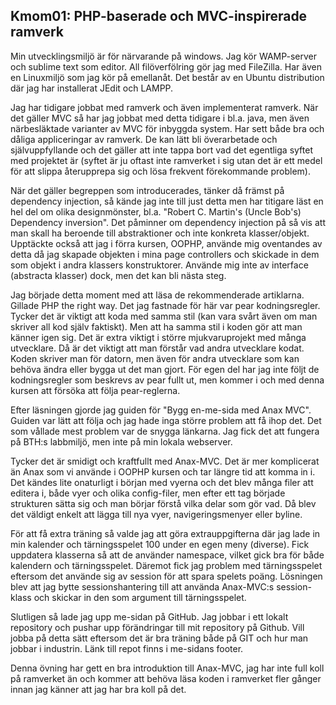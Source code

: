 Kmom01: PHP-baserade och MVC-inspirerade ramverk
------------------------------------
 
Min utvecklingsmiljö är för närvarande på windows. Jag kör WAMP-server och sublime text som editor. All filöverfölring gör jag med FileZilla. Har även en Linuxmiljö 
som jag kör på emellanåt. Det består av en Ubuntu distribution där jag har installerat JEdit och LAMPP.

Jag har tidigare jobbat med ramverk och även implementerat ramverk. När det gäller MVC så har jag jobbat med detta tidigare i bl.a. java, men även närbesläktade varianter av 
MVC för inbyggda system. Har sett både bra och dåliga appliceringar av ramverk. De kan lätt bli överarbetade och självuppfyllande och det gäller att inte tappa bort vad det 
egentliga syftet med projektet är (syftet är ju oftast inte ramverket i sig utan det är ett medel för att slippa återupprepa sig och lösa frekvent förekommande problem).

När det gäller begreppen som introducerades, tänker då främst på dependency injection, så kände jag inte till just detta men har titigare läst en hel del om olika designmönster,
bl.a. "Robert C. Martin's (Uncle Bob's) Dependency inversion". Det påminner om dependency injection på så vis att man skall ha beroende till abstraktioner och inte konkreta klasser/objekt. Upptäckte också
att jag i förra kursen, OOPHP, använde mig oventandes av detta då jag skapade objekten i mina page controllers och skickade in dem som objekt i andra klassers konstruktorer. Använde mig
inte av interface (abstracta klasser) dock, men det kan bli nästa steg. 

Jag började detta moment med att läsa de rekommenderade artiklarna. Gillade PHP the right way. Det jag fastnade för här var pear kodningsregler. Tycker det är viktigt
att koda med samma stil (kan vara svårt även om man skriver all kod själv faktiskt). Men att ha samma stil i koden gör att man känner igen sig. Det är extra viktigt i 
större mjukvaruprojekt med många utvecklare. Då är det viktigt att man förstår vad andra utvecklare kodat. Koden skriver man för datorn, men även för andra utvecklare som kan behöva
ändra eller bygga ut det man gjort. För egen del har jag inte följt de kodningsregler som beskrevs av pear fullt ut, men kommer i och med denna kursen att försöka att följa pear-reglerna.

Efter läsningen gjorde jag guiden för "Bygg en-me-sida med Anax MVC". Guiden var lätt att följa och jag hade inga större problem att få ihop det. Det som vållade mest problem var 
de snygga länkarna. Jag fick det att fungera på BTH:s labbmiljö, men inte på min lokala webserver. 

Tycker det är smidigt och kraftfullt med Anax-MVC. Det är mer komplicerat än Anax som vi använde i OOPHP kursen och tar längre tid att komma in i. Det kändes lite onaturligt i början med vyerna och det blev många filer att editera i, både vyer och olika config-filer, men efter ett tag började strukturen sätta sig och man börjar förstå vilka delar som gör vad. Då blev det väldigt enkelt att lägga till nya vyer, navigeringsmenyer eller byline.

För att få extra träning så valde jag att göra extrauppgifterna där jag lade in min kalender och tärningsspelet 100 under en egen meny (diverse). Fick uppdatera klasserna så att de använder namespace, vilket gick bra för både kalendern och tärningsspelet. Däremot fick jag problem med tärningsspelet eftersom det använde sig av session för att spara spelets poäng. Lösningen blev att jag bytte sessionshantering till att använda Anax-MVC:s session-klass och skickar in den som argument till tärningsspelet.

Slutligen så lade jag upp me-sidan på GitHub. Jag jobbar i ett lokalt repository och pushar upp förändringar till mit repository på Github. Vill jobba på detta sätt eftersom det är bra träning både på GIT och hur man jobbar i industrin. Länk till repot finns i me-sidans footer.

Denna övning har gett en bra introduktion till Anax-MVC, jag har inte full koll på ramverket än och kommer att behöva läsa koden i ramverket fler gånger innan jag känner att jag har bra koll på det.   

